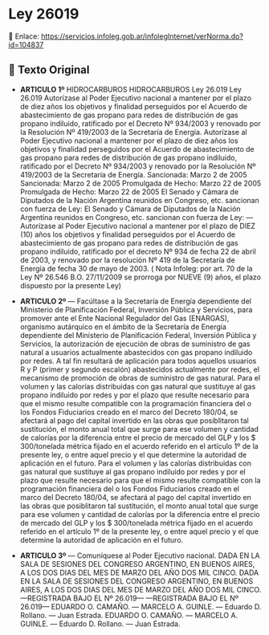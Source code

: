 # Ley 26019
🔗 Enlace: https://servicios.infoleg.gob.ar/infolegInternet/verNorma.do?id=104837


## 📜 Texto Original

- **ARTICULO 1º**
   HIDROCARBUROS HIDROCARBUROS Ley 26.019 Ley 26.019 Autorízase al Poder Ejecutivo nacional a mantener por el plazo de diez años los objetivos y finalidad perseguidos por el Acuerdo de abastecimiento de gas propano para redes de distribución de gas propano indiluido, ratificado por el Decreto Nº 934/2003 y renovado por la Resolución Nº 419/2003 de la Secretaría de Energía. Autorízase al Poder Ejecutivo nacional a mantener por el plazo de diez años los objetivos y finalidad perseguidos por el Acuerdo de abastecimiento de gas propano para redes de distribución de gas propano indiluido, ratificado por el Decreto Nº 934/2003 y renovado por la Resolución Nº 419/2003 de la Secretaría de Energía. Sancionada: Marzo 2 de 2005 Sancionada: Marzo 2 de 2005 Promulgada de Hecho: Marzo 22 de 2005 Promulgada de Hecho: Marzo 22 de 2005 El Senado y Cámara de Diputados de la Nación Argentina reunidos en Congreso, etc. sancionan con fuerza de Ley: El Senado y Cámara de Diputados de la Nación Argentina reunidos en Congreso, etc. sancionan con fuerza de Ley: — Autorízase al Poder Ejecutivo nacional a mantener por el plazo de DIEZ (10) años los objetivos y finalidad perseguidos por el Acuerdo de abastecimiento de gas propano para redes de distribución de gas propano indiluido, ratificado por el decreto Nº 934 de fecha 22 de abril de 2003, y renovado por la resolución Nº 419 de la Secretaría de Energía de fecha 30 de mayo de 2003. ( Nota Infoleg: por art. 70 de la Ley Nº 26.546 B.O. 27/11/2009 se prorroga por NUEVE (9) años, el plazo dispuesto por la presente Ley)

- **ARTICULO 2º**
   — Facúltase a la Secretaría de Energía dependiente del Ministerio de Planificación Federal, Inversión Pública y Servicios, para promover ante el Ente Nacional Regulador del Gas (ENARGAS), organismo autárquico en el ámbito de la Secretaría de Energía dependiente del Ministerio de Planificación Federal, Inversión Pública y Servicios, la autorización de ejecución de obras de suministro de gas natural a usuarios actualmente abastecidos con gas propano indiluido por redes. A tal fin resultará de aplicación para todos aquellos usuarios R y P (primer y segundo escalón) abastecidos actualmente por redes, el mecanismo de promoción de obras de suministro de gas natural. Para el volumen y las calorías distribuidas con gas natural que sustituye al gas propano indiluido por redes y por el plazo que resulte necesario para que el mismo resulte compatible con la programación financiera del o los Fondos Fiduciarios creado en el marco del Decreto 180/04, se afectará al pago del capital invertido en las obras que posiblitaron tal sustitución, el monto anual total que surge para ese volumen y cantidad de calorías por la diferencia entre el precio de mercado del GLP y los $ 300/tonelada métrica fijado en el acuerdo referido en el artículo 1º de la presente ley, o entre aquel precio y el que determine la autoridad de aplicación en el futuro. Para el volumen y las calorías distribuidas con gas natural que sustituye al gas propano indiluido por redes y por el plazo que resulte necesario para que el mismo resulte compatible con la programación financiera del o los Fondos Fiduciarios creado en el marco del Decreto 180/04, se afectará al pago del capital invertido en las obras que posiblitaron tal sustitución, el monto anual total que surge para ese volumen y cantidad de calorías por la diferencia entre el precio de mercado del GLP y los $ 300/tonelada métrica fijado en el acuerdo referido en el artículo 1º de la presente ley, o entre aquel precio y el que determine la autoridad de aplicación en el futuro.

- **ARTICULO 3º**
   — Comuníquese al Poder Ejecutivo nacional. DADA EN LA SALA DE SESIONES DEL CONGRESO ARGENTINO, EN BUENOS AIRES, A LOS DOS DIAS DEL MES DE MARZO DEL AÑO DOS MIL CINCO. DADA EN LA SALA DE SESIONES DEL CONGRESO ARGENTINO, EN BUENOS AIRES, A LOS DOS DIAS DEL MES DE MARZO DEL AÑO DOS MIL CINCO. —REGISTRADA BAJO EL Nº 26.019— —REGISTRADA BAJO EL Nº 26.019— EDUARDO O. CAMAÑO. — MARCELO A. GUINLE. — Eduardo D. Rollano. — Juan Estrada. EDUARDO O. CAMAÑO. — MARCELO A. GUINLE. — Eduardo D. Rollano. — Juan Estrada.
